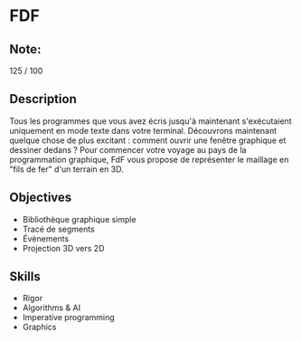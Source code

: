 # FDF

## Note:
125 / 100

## Description
Tous les programmes que vous avez écris jusqu'à maintenant s'exécutaient uniquement en mode texte dans votre terminal. Découvrons maintenant quelque chose de plus excitant : comment ouvrir une fenêtre graphique et dessiner dedans ? Pour commencer votre voyage au pays de la programmation graphique, FdF vous propose de représenter le maillage en "fils de fer" d'un terrain en 3D.

## Objectives
- Bibliothèque graphique simple
- Tracé de segments
- Évènements
- Projection 3D vers 2D

## Skills
- Rigor
- Algorithms & AI
- Imperative programming
- Graphics
